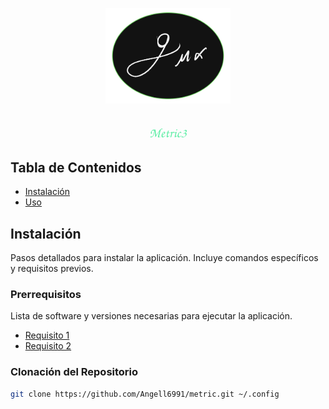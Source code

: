 <p align="center">
  <img src="logo_doc/logo.png"  width="200">
</p>

<h2 align="center" style="font-family: Tex Gyre Chorus; color: #5AEDA3;">Metric3</h2>

## Tabla de Contenidos

- [Instalación](#instalación)
- [Uso](#uso)

## Instalación

Pasos detallados para instalar la aplicación. Incluye comandos específicos y requisitos previos.

### Prerrequisitos

Lista de software y versiones necesarias para ejecutar la aplicación.

- [Requisito 1](#)
- [Requisito 2](#)

### Clonación del Repositorio

```sh
git clone https://github.com/Angell6991/metric.git ~/.config
```
